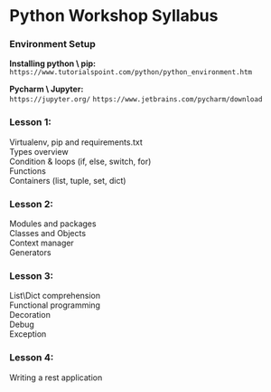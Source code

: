 # **Python Workshop Syllabus**


### **Environment Setup**

**Installing python \ pip:**  
`https://www.tutorialspoint.com/python/python_environment.htm`

**Pycharm \ Jupyter:**  
`https://jupyter.org/`
`https://www.jetbrains.com/pycharm/download`

### **Lesson 1:**

Virtualenv, pip and requirements.txt  
Types overview  
Condition & loops (if, else, switch, for)  
Functions  
Containers (list, tuple, set, dict) 


### **Lesson 2:**

Modules and packages  
Classes and Objects  
Context manager  
Generators  

### **Lesson 3:**

List\Dict comprehension  
Functional programming   
Decoration  
Debug  
Exception  

### **Lesson 4:**

Writing a rest application


